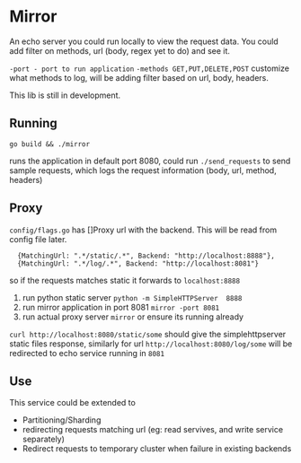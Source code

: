 # Mirror

An echo server you could run locally to view the request data. You could add filter on methods, url (body, regex yet to do) and see it. 

`-port - port to run application`
`-methods GET,PUT,DELETE,POST`  customize what methods to log, will be adding filter based on url, body, headers.

This lib is still in development.

## Running
`go build && ./mirror`

runs the application in default port 8080, could run `./send_requests` to send sample requests, which logs the request information
(body, url, method, headers)


## Proxy

`config/flags.go` has []Proxy url with the backend. This will be read from config file later.
```
  {MatchingUrl: ".*/static/.*", Backend: "http://localhost:8888"},
  {MatchingUrl: ".*/log/.*", Backend: "http://localhost:8081"}
```
so if the requests matches static it forwards to `localhost:8888`

1. run python static server `python -m SimpleHTTPServer  8888`
2. run mirror application in port 8081 `mirror -port 8081`
3. run actual proxy server `mirror` or ensure its running already

`curl http://localhost:8080/static/some` should give the simplehttpserver static files response, similarly for url `http://localhost:8080/log/some` will be redirected to echo service running in `8081`


## Use

This service could be extended to 
* Partitioning/Sharding
* redirecting requests matching url (eg: read servives, and write service separately)
* Redirect requests to temporary cluster when failure in existing backends

